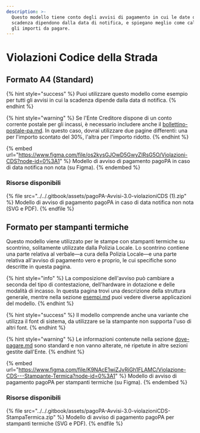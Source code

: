 ```yaml
---
description: >-
  Questo modello tiene conto degli avvisi di pagamento in cui le date di
  scadenza dipendono dalla data di notifica, e spiegano meglio come calcolare
  gli importi da pagare.
---
```


# Violazioni Codice della Strada

## Formato A4 (Standard)

{% hint style="success" %}
Puoi utilizzare questo modello come esempio per tutti gli avvisi in cui la scadenza dipende dalla data di notifica.
{% endhint %}

{% hint style="warning" %}
Se l'Ente Creditore dispone di un conto corrente postale per gli incassi, è necessario includere anche il [bollettino-postale-pa.md](../specifiche-tecniche/dati-per-il-pagamento/bollettino-postale-pa.md "mention"). In questo caso, dovrai utilizzare due pagine differenti: una per l'importo scontato del 30%, l'altra per l'importo ridotto.
{% endhint %}

{% embed url="https://www.figma.com/file/os2kysGJOwD5GwyZIRsG5O/Violazioni-CDS?node-id=0%3A1" %}
Modello di avviso di pagamento pagoPA in caso di data notifica non nota (su Figma).
{% endembed %}

### Risorse disponibili

{% file src="../../.gitbook/assets/pagoPA-Avvisi-3.0-violazioniCDS (1).zip" %}
Modello di avviso di pagamento pagoPA in caso di data notifica non nota (SVG e PDF).
{% endfile %}

## Formato per stampanti termiche

Questo modello viene utilizzato per le stampe con stampanti termiche su scontrino, solitamente utilizzate dalla Polizia Locale. Lo scontrino contiene una parte relativa al verbale—a cura della Polizia Locale—e una parte relativa all'avviso di pagamento vero e proprio, le cui specifiche sono descritte in questa pagina.&#x20;

{% hint style="info" %}
La composizione dell'avviso può cambiare a seconda del tipo di contestazione, dell'hardware in dotazione e delle modalità di incasso. In questa pagina trovi una descrizione della struttura generale, mentre nella sezione [esempi.md](../../allegato-1/esempi.md "mention") puoi vedere diverse applicazioni del modello.&#x20;
{% endhint %}

{% hint style="success" %}
Il modello comprende anche una variante che utilizza il font di sistema, da utilizzare se la stampante non supporta l'uso di altri font.
{% endhint %}

{% hint style="warning" %}
Le informazioni contenute nella sezione [dove-pagare.md](../specifiche-tecniche/dove-pagare.md "mention") sono standard e non vanno alterate, né ripetute in altre sezioni gestite dall'Ente.
{% endhint %}

{% embed url="https://www.figma.com/file/K9NAcE1wiZJvRiGh1FLAMC/Violazione-CDS---Stampante-Termica?node-id=0%3A1" %}
Modello di avviso di pagamento pagoPA per stampanti termiche (su Figma).
{% endembed %}

### Risorse disponibili

{% file src="../../.gitbook/assets/pagoPA-Avvisi-3.0-violazioniCDS-StampaTermica.zip" %}
Modello di avviso di pagamento pagoPA per stampanti termiche (SVG e PDF).
{% endfile %}

###
